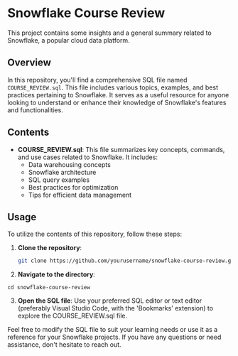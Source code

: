 # Snowflake Course Review

This project contains some insights and a general summary related to Snowflake, a popular cloud data platform.

## Overview

In this repository, you'll find a comprehensive SQL file named `COURSE_REVIEW.sql`. This file includes various topics, examples, and best practices pertaining to Snowflake. It serves as a useful resource for anyone looking to understand or enhance their knowledge of Snowflake's features and functionalities.

## Contents

- **COURSE_REVIEW.sql**: This file summarizes key concepts, commands, and use cases related to Snowflake. It includes:
  - Data warehousing concepts
  - Snowflake architecture
  - SQL query examples
  - Best practices for optimization
  - Tips for efficient data management

## Usage

To utilize the contents of this repository, follow these steps:

1. **Clone the repository**:
   ```bash
   git clone https://github.com/yourusername/snowflake-course-review.git

2. **Navigate to the directory**:

```
cd snowflake-course-review
```

3. **Open the SQL file**: Use your preferred SQL editor or text editor (preferably Visual Studio Code, with the 'Bookmarks' extension) to explore the COURSE_REVIEW.sql file.


Feel free to modify the SQL file to suit your learning needs or use it as a reference for your Snowflake projects. If you have any questions or need assistance, don't hesitate to reach out.

